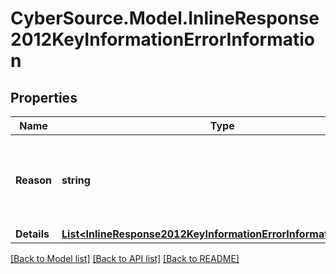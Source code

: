 # CyberSource.Model.InlineResponse2012KeyInformationErrorInformation
## Properties

Name | Type | Description | Notes
------------ | ------------- | ------------- | -------------
**Reason** | **string** | The reason of the status. Possible values:  - MISSING_FIELD  - INVALID_DATA  | [optional] 
**Details** | [**List&lt;InlineResponse2012KeyInformationErrorInformationDetails&gt;**](InlineResponse2012KeyInformationErrorInformationDetails.md) |  | [optional] 

[[Back to Model list]](../README.md#documentation-for-models) [[Back to API list]](../README.md#documentation-for-api-endpoints) [[Back to README]](../README.md)

